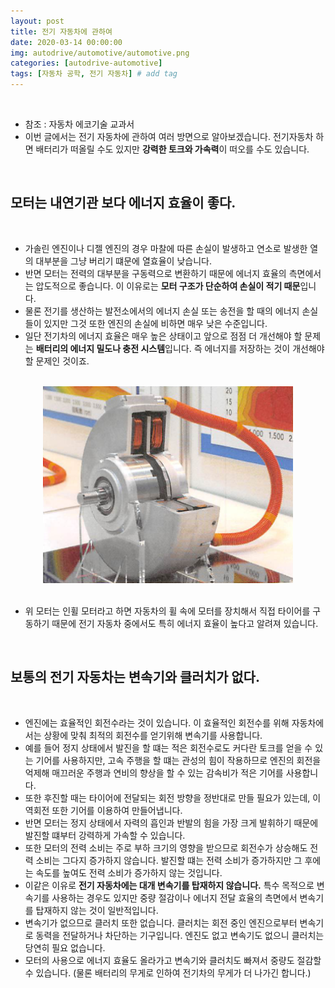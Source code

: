 ```yaml
---
layout: post
title: 전기 자동차에 관하여
date: 2020-03-14 00:00:00
img: autodrive/automotive/automotive.png
categories: [autodrive-automotive] 
tags: [자동차 공학, 전기 자동차] # add tag
---
```


<br>

- 참조 : 자동차 에코기술 교과서
- 이번 글에서는 전기 자동차에 관하여 여러 방면으로 알아보겠습니다. 전기자동차 하면 배터리가 떠올릴 수도 있지만 **강력한 토크와 가속력**이 떠오를 수도 있습니다.

<br>

## **모터는 내연기관 보다 에너지 효율이 좋다.**

<br>

- 가솔린 엔진이나 디젤 엔진의 경우 마찰에 따른 손실이 발생하고 연소로 발생한 열의 대부분을 그냥 버리기 떄문에 열효율이 낮습니다.
- 반면 모터는 전력의 대부분을 구동력으로 변환하기 때문에 에너지 효율의 측면에서는 압도적으로 좋습니다. 이 이유로는 **모터 구조가 단순하여 손실이 적기 때문**입니다.
- 물론 전기를 생산하는 발전소에서의 에너지 손실 또는 송전을 할 때의 에너지 손실 들이 있지만 그것 또한 엔진의 손실에 비하면 매우 낮은 수준입니다.
- 일단 전기차의 에너지 효율은 매우 높은 상태이고 앞으로 점점 더 개선해야 할 문제는 **배터리의 에너지 밀도나 충전 시스템**입니다. 즉 에너지를 저장하는 것이 개선해야 할 문제인 것이죠.

<br>
<center><img src="../assets/img/autodrive/automotive/ev/0.png" alt="Drawing" style="width: 400px;"/></center>
<br>

- 위 모터는 인휠 모터라고 하면 자동차의 휠 속에 모터를 장치해서 직접 타이어를 구동하기 때문에 전기 자동차 중에서도 특히 에너지 효율이 높다고 알려져 있습니다.

<br>

## **보통의 전기 자동차는 변속기와 클러치가 없다.**

<br>

- 엔진에는 효율적인 회전수라는 것이 있습니다. 이 효율적인 회전수를 위해 자동차에서는 상황에 맞춰 최적의 회전수를 얻기위해 변속기를 사용합니다.
- 예를 들어 정지 상태에서 발진을 할 떄는 적은 회전수로도 커다란 토크를 얻을 수 있는 기어를 사용하지만, 고속 주행을 할 떄는 관성의 힘이 작용하므로 엔진의 회전을 억제해 매끄러운 주행과 연비의 향상을 할 수 있는 감속비가 적은 기어를 사용합니다.
- 또한 후진할 때는 타이어에 전달되는 회전 방향을 정반대로 만들 필요가 있는데, 이 역회전 또한 기어를 이용하여 만들어냅니다.
- 반면 모터는 정지 상태에서 자력의 흡인과 반발의 힘을 가장 크게 발휘하기 때문에 발진할 떄부터 강력하게 가속할 수 있습니다.
- 또한 모터의 전력 소비는 주로 부하 크기의 영향을 받으므로 회전수가 상승해도 전력 소비는 그다지 증가하지 않습니다. 발진할 떄는 전력 소비가 증가하지만 그 후에는 속도를 높여도 전력 소비가 증가하지 않는 것입니다.
- 이같은 이유로 **전기 자동차에는 대개 변속기를 탑재하지 않습니다.** 특수 목적으로 변속기를 사용하는 경우도 있지만 중량 절감이나 에너지 전달 효율의 측면에서 변속기를 탑재하지 않는 것이 일반적입니다.
- 변속기가 없으므로 클러치 또한 없습니다. 클러치는 회전 중인 엔진으로부터 변속기로 동력을 전달하거나 차단하는 기구입니다. 엔진도 없고 변속기도 없으니 클러치는 당연히 필요 없습니다.
- 모터의 사용으로 에너지 효율도 올라가고 변속기와 클러치도 빠져서 중량도 절감할 수 있습니다. (물론 배터리의 무게로 인하여 전기차의 무게가 더 나가긴 합니다.)